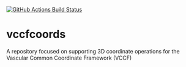 [//]: # (Badges)
[![GitHub Actions Build Status](https://github.com/asboppana/vccfcoords/workflows/CI/badge.svg)](https://github.com/asboppana/vccfcoords/actions?query=workflow%3ACI)

# vccfcoords

A repository focused on supporting 3D coordinate operations for the Vascular Common Coordinate Framework (VCCF)
